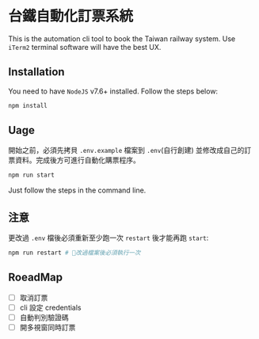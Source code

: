 # 台鐵自動化訂票系統

This is the automation cli tool to book the Taiwan railway system. Use `iTerm2` terminal software will have the best UX.

## Installation

You need to have `NodeJS` v7.6+ installed. Follow the steps below:

```sh
npm install
```

## Uage

開始之前，必須先拷貝 `.env.example` 檔案到 `.env`(自行創建) 並修改成自己的訂票資料。完成後方可進行自動化購票程序。

```sh
npm run start
```

Just follow the steps in the command line.

## 注意

更改過 `.env` 檔後必須重新至少跑一次 `restart` 後才能再跑 `start`:

```sh
npm run restart # 改過檔案後必須執行一次
```

## RoeadMap

- [ ] 取消訂票
- [ ] cli 設定 credentials
- [ ] 自動判別驗證碼
- [ ] 開多視窗同時訂票
